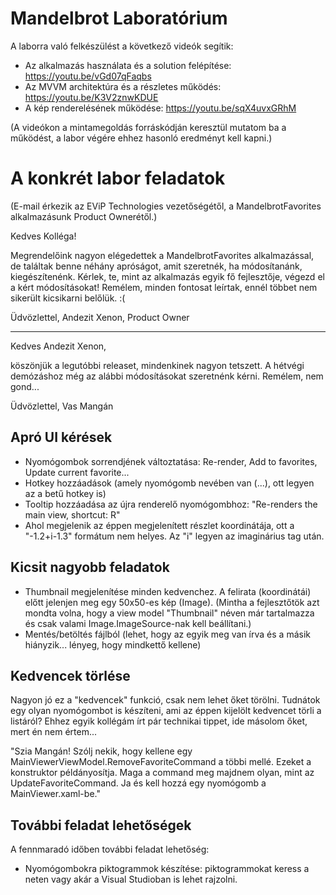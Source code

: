 # Mandelbrot Laboratórium

A laborra való felkészülést a következő videók segítik:

- Az alkalmazás használata és a solution felépítése: https://youtu.be/vGd07qFaqbs 
- Az MVVM architektúra és a részletes működés: https://youtu.be/K3V2znwKDUE
- A kép renderelésének működése: https://youtu.be/sqX4uvxGRhM

(A videókon a mintamegoldás forráskódján keresztül mutatom ba a működést, a labor végére ehhez hasonló eredményt kell kapni.)

# A konkrét labor feladatok

(E-mail érkezik az EViP Technologies vezetőségétől, a MandelbrotFavorites alkalmazásunk Product Ownerétől.)

Kedves Kolléga!

Megrendelőink nagyon elégedettek a MandelbrotFavorites alkalmazással, de találtak benne néhány apróságot, amit szeretnék, ha módosítanánk, kiegészítenénk.
Kérlek, te, mint az alkalmazás egyik fő fejlesztője, végezd el a kért módosításokat! Remélem, minden fontosat leírtak, ennél többet nem sikerült kicsikarni belőlük. :(

Üdvözlettel,
Andezit Xenon,
Product Owner

----------

Kedves Andezit Xenon,

köszönjük a legutóbbi releaset, mindenkinek nagyon tetszett. A hétvégi demózáshoz még az alábbi módosításokat szeretnénk kérni. Remélem, nem gond...

Üdvözlettel,
Vas Mangán

## Apró UI kérések

- Nyomógombok sorrendjének változtatása: Re-render, Add to favorites, Update current favorite...
- Hotkey hozzáadások (amely nyomógomb nevében van (...), ott legyen az a betű hotkey is)
- Tooltip hozzáadása az újra renderelő nyomógombhoz: "Re-renders the main view, shortcut: R"
- Ahol megjelenik az éppen megjelenített részlet koordinátája, ott a "-1.2+i-1.3" formátum nem helyes. Az "i" legyen az imaginárius tag után.

## Kicsit nagyobb feladatok

- Thumbnail megjelenítése minden kedvenchez. A felirata (koordinátái) előtt jelenjen meg egy 50x50-es kép (Image). (Mintha a fejlesztőtök azt mondta volna, hogy a view model "Thumbnail" néven már tartalmazza és csak valami Image.ImageSource-nak kell beállítani.)
- Mentés/betöltés fájlból (lehet, hogy az egyik meg van írva és a másik hiányzik... lényeg, hogy mindkettő kellene)

## Kedvencek törlése

Nagyon jó ez a "kedvencek" funkció, csak nem lehet őket törölni. Tudnátok egy olyan nyomógombot is készíteni, ami az éppen kijelölt kedvencet törli a listáról? Ehhez egyik kollégám írt pár technikai tippet, ide másolom őket, mert én nem értem...

"Szia Mangán! Szólj nekik, hogy kellene egy MainViewerViewModel.RemoveFavoriteCommand a többi mellé. Ezeket a konstruktor példányosítja. Maga a command meg majdnem olyan, mint az UpdateFavoriteCommand. Ja és kell hozzá egy nyomógomb a MainViewer.xaml-be."

## További feladat lehetőségek

A fennmaradó időben további feladat lehetőség:

- Nyomógombokra piktogrammok készítése: piktogrammokat keress a neten vagy akár a Visual Studioban is lehet rajzolni.

